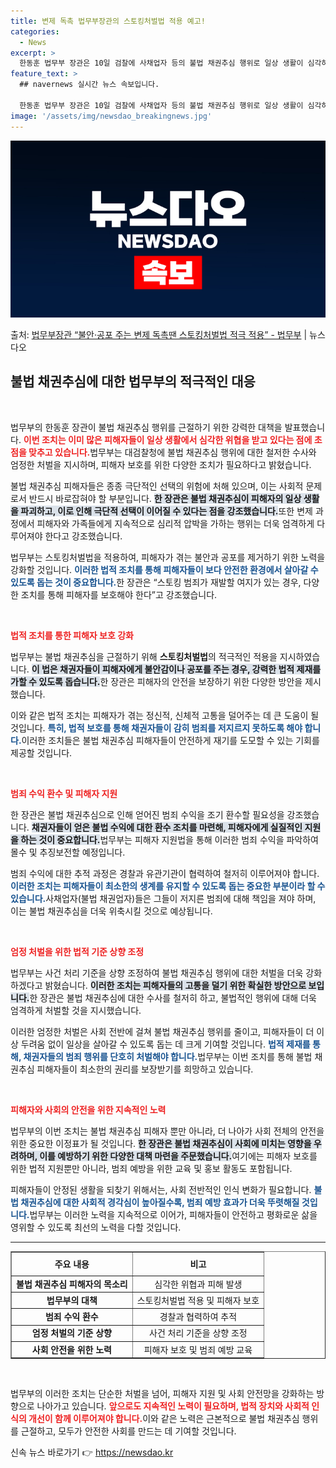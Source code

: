 ```yaml
---
title: 변제 독촉 법무부장관의 스토킹처벌법 적용 예고!
categories:
  - News
excerpt: >
  한동훈 법무부 장관은 10일 검찰에 사채업자 등의 불법 채권추심 행위로 일상 생활이 심각하게 위협받았다는 피…
feature_text: >
  ## navernews 실시간 뉴스 속보입니다.

  한동훈 법무부 장관은 10일 검찰에 사채업자 등의 불법 채권추심 행위로 일상 생활이 심각하게 위협받았다는 피…
image: '/assets/img/newsdao_breakingnews.jpg'
---
```


![뉴스다오 속보](/assets/img/newsdao_breakingnews.jpg)

<p>출처: <a href="https://newsdao.kr/2471" rel="dofollow">법무부장관 “불안·공포 주는 변제 독촉땐 스토킹처벌법 적극 적용” - 법무부</a> | 뉴스다오</p>

<h2 data-ke-size="size26">불법 채권추심에 대한 법무부의 적극적인 대응</h2>

<p data-ke-size="size16">&nbsp;</p>

법무부의 한동훈 장관이 불법 채권추심 행위를 근절하기 위한 강력한 대책을 발표했습니다. <b><span style="color: #ee2323;">이번 조치는 이미 많은 피해자들이 일상 생활에서 심각한 위협을 받고 있다는 점에 초점을 맞추고 있습니다.</span></b>법무부는 대검찰청에 불법 채권추심 행위에 대한 철저한 수사와 엄정한 처벌을 지시하며, 피해자 보호를 위한 다양한 조치가 필요하다고 밝혔습니다. 

불법 채권추심 피해자들은 종종 극단적인 선택의 위험에 처해 있으며, 이는 사회적 문제로서 반드시 바로잡혀야 할 부분입니다. <b><span style="background-color: #21538527;">한 장관은 불법 채권추심이 피해자의 일상 생활을 파괴하고, 이로 인해 극단적 선택이 이어질 수 있다는 점을 강조했습니다.</span></b>또한 변제 과정에서 피해자와 가족들에게 지속적으로 심리적 압박을 가하는 행위는 더욱 엄격하게 다루어져야 한다고 강조했습니다. 

법무부는 스토킹처벌법을 적용하여, 피해자가 겪는 불안과 공포를 제거하기 위한 노력을 강화할 것입니다. <b><span style="color: #1a5490;">이러한 법적 조치를 통해 피해자들이 보다 안전한 환경에서 살아갈 수 있도록 돕는 것이 중요합니다.</span></b>한 장관은 “스토킹 범죄가 재발할 여지가 있는 경우, 다양한 조치를 통해 피해자를 보호해야 한다”고 강조했습니다.

<p data-ke-size="size16">&nbsp;</p>

<b><span style="color: #ee2323;">법적 조치를 통한 피해자 보호 강화</span></b>

법무부는 불법 채권추심을 근절하기 위해 <b>스토킹처벌법</b>의 적극적인 적용을 지시하였습니다. <b><span style="background-color: #21538527;">이 법은 채권자들이 피해자에게 불안감이나 공포를 주는 경우, 강력한 법적 제재를 가할 수 있도록 돕습니다.</span></b>한 장관은 피해자의 안전을 보장하기 위한 다양한 방안을 제시했습니다.

이와 같은 법적 조치는 피해자가 겪는 정신적, 신체적 고통을 덜어주는 데 큰 도움이 될 것입니다. <b><span style="color: #1a5490;">특히, 법적 보호를 통해 채권자들이 감히 범죄를 저지르지 못하도록 해야 합니다.</span></b>이러한 조치들은 불법 채권추심 피해자들이 안전하게 재기를 도모할 수 있는 기회를 제공할 것입니다.

<p data-ke-size="size16">&nbsp;</p>

<b><span style="color: #ee2323;">범죄 수익 환수 및 피해자 지원</span></b>

한 장관은 불법 채권추심으로 인해 얻어진 범죄 수익을 조기 환수할 필요성을 강조했습니다. <b><span style="background-color: #21538527;">채권자들이 얻은 불법 수익에 대한 환수 조치를 마련해, 피해자에게 실질적인 지원을 하는 것이 중요합니다.</span></b>법무부는 피해자 지원법을 통해 이러한 범죄 수익을 파악하여 몰수 및 추징보전할 예정입니다.

범죄 수익에 대한 추적 과정은 경찰과 유관기관이 협력하여 철저히 이루어져야 합니다. <b><span style="color: #1a5490;">이러한 조치는 피해자들이 최소한의 생계를 유지할 수 있도록 돕는 중요한 부분이라 할 수 있습니다.</span></b>사채업자(불법 채권업자)들은 그들이 저지른 범죄에 대해 책임을 져야 하며, 이는 불법 채권추심을 더욱 위축시킬 것으로 예상됩니다.

<p data-ke-size="size16">&nbsp;</p>

<b><span style="color: #ee2323;">엄정 처벌을 위한 법적 기준 상향 조정</span></b>

법무부는 사건 처리 기준을 상향 조정하여 불법 채권추심 행위에 대한 처벌을 더욱 강화하겠다고 밝혔습니다. <b><span style="background-color: #21538527;">이러한 조치는 피해자들의 고통을 덜기 위한 확실한 방안으로 보입니다.</span></b>한 장관은 불법 채권추심에 대한 수사를 철저히 하고, 불법적인 행위에 대해 더욱 엄격하게 처벌할 것을 지시했습니다.

이러한 엄정한 처벌은 사회 전반에 걸쳐 불법 채권추심 행위를 줄이고, 피해자들이 더 이상 두려움 없이 일상을 살아갈 수 있도록 돕는 데 크게 기여할 것입니다. <b><span style="color: #1a5490;">법적 제재를 통해, 채권자들의 범죄 행위를 단호히 처벌해야 합니다.</span></b>법무부는 이번 조치를 통해 불법 채권추심 피해자들이 최소한의 권리를 보장받기를 희망하고 있습니다.

<p data-ke-size="size16">&nbsp;</p>

<b><span style="color: #ee2323;">피해자와 사회의 안전을 위한 지속적인 노력</span></b>

법무부의 이번 조치는 불법 채권추심 피해자 뿐만 아니라, 더 나아가 사회 전체의 안전을 위한 중요한 이정표가 될 것입니다. <b><span style="background-color: #21538527;">한 장관은 불법 채권추심이 사회에 미치는 영향을 우려하며, 이를 예방하기 위한 다양한 대책 마련을 주문했습니다.</span></b>여기에는 피해자 보호를 위한 법적 지원뿐만 아니라, 범죄 예방을 위한 교육 및 홍보 활동도 포함됩니다.

피해자들이 안정된 생활을 되찾기 위해서는, 사회 전반적인 인식 변화가 필요합니다. <b><span style="color: #1a5490;">불법 채권추심에 대한 사회적 경각심이 높아질수록, 범죄 예방 효과가 더욱 뚜렷해질 것입니다.</span></b>법무부는 이러한 노력을 지속적으로 이어가, 피해자들이 안전하고 평화로운 삶을 영위할 수 있도록 최선의 노력을 다할 것입니다.

<hr>

<table style="width: 100%;" border="1" cellpadding="0" cellspacing="0">
  <thead>
    <tr>
      <th style="text-align: center; height: 30px;"><b>주요 내용</b></th>
      <th style="text-align: center; height: 30px;"><b>비고</b></th>
    </tr>
  </thead>
  <tbody>
    <tr>
      <td style="text-align: center; height: 17px;"><b>불법 채권추심 피해자의 목소리</b></td>
      <td style="text-align: center; height: 17px;">심각한 위협과 피해 발생</td>
    </tr>
    <tr>
      <td style="text-align: center; height: 17px;"><b>법무부의 대책</b></td>
      <td style="text-align: center; height: 17px;">스토킹처벌법 적용 및 피해자 보호</td>
    </tr>
    <tr>
      <td style="text-align: center; height: 17px;"><b>범죄 수익 환수</b></td>
      <td style="text-align: center; height: 17px;">경찰과 협력하여 추적</td>
    </tr>
    <tr>
      <td style="text-align: center; height: 17px;"><b>엄정 처벌의 기준 상향</b></td>
      <td style="text-align: center; height: 17px;">사건 처리 기준을 상향 조정</td>
    </tr>
    <tr>
      <td style="text-align: center; height: 17px;"><b>사회 안전을 위한 노력</b></td>
      <td style="text-align: center; height: 17px;">피해자 보호 및 범죄 예방 교육</td>
    </tr>
  </tbody>
</table>

<p data-ke-size="size16">&nbsp;</p>

법무부의 이러한 조치는 단순한 처벌을 넘어, 피해자 지원 및 사회 안전망을 강화하는 방향으로 나아가고 있습니다. <b><span style="color: #ee2323;">앞으로도 지속적인 노력이 필요하며, 법적 장치와 사회적 인식의 개선이 함께 이루어져야 합니다.</span></b>이와 같은 노력은 근본적으로 불법 채권추심 행위를 근절하고, 모두가 안전한 사회를 만드는 데 기여할 것입니다. 

신속 뉴스 바로가기 👉 <a href="https://newsdao.kr" rel="dofollow">https://newsdao.kr</a>


